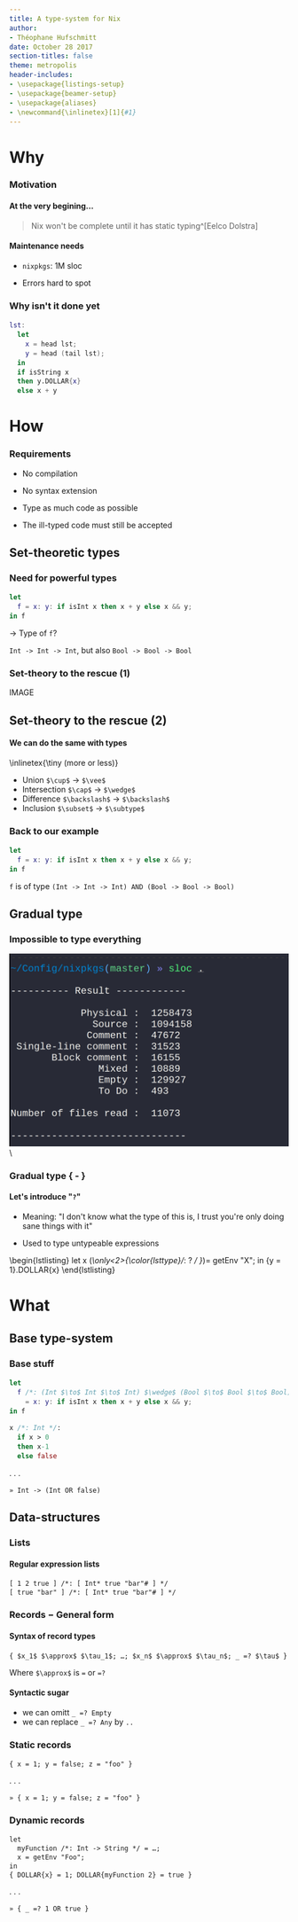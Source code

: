 ```yaml
---
title: A type-system for Nix
author:
- Théophane Hufschmitt
date: October 28 2017
section-titles: false
theme: metropolis
header-includes:
- \usepackage{listings-setup}
- \usepackage{beamer-setup}
- \usepackage{aliases}
- \newcommand{\inlinetex}[1]{#1}
---
```


# Why

### Motivation

#### At the very begining…

> Nix won't be complete until it has static typing^[Eelco Dolstra]

#### Maintenance needs

- `nixpkgs`: 1M sloc

- Errors hard to spot

### Why isn't it done yet

```nix
lst:
  let
    x = head lst;
    y = head (tail lst);
  in
  if isString x
  then y.DOLLAR{x}
  else x + y
```

# How

### Requirements

- No compilation

- No syntax extension

- Type as much code as possible

- The ill-typed code must still be accepted

## Set-theoretic types

### Need for powerful types <!-- FIXME: very bad title -->

```nix
let
  f = x: y: if isInt x then x + y else x && y;
in f
```

→ Type of `f`?

`Int -> Int -> Int`, but also `Bool -> Bool -> Bool`

### Set-theory to the rescue (1)

IMAGE

## Set-theory to the rescue (2)

#### We can do the same with types
\inlinetex{\tiny (more or less)}

- Union `$\cup$` → `$\vee$`
- Intersection `$\cap$` → `$\wedge$`
- Difference `$\backslash$` → `$\backslash$`
- Inclusion `$\subset$` → `$\subtype$`

### Back to our example

```nix
let
  f = x: y: if isInt x then x + y else x && y;
in f
```

`f` is of type `(Int -> Int -> Int) AND (Bool -> Bool -> Bool)`

## Gradual type

### Impossible to type everything

![nixpkgs loc](img/printscreen-sloc-nixpkgs.png)\ 

### Gradual type { - }

#### Let's introduce "`?`"

- Meaning: "I don't know what the type of this is, I trust you're only
  doing sane things with it"

- Used to type untypeable expressions

\begin{lstlisting}
  let x (*\only<2>{\color{lsttype}/*: ? */ }*)= getEnv "X"; in {y = 1}.DOLLAR{x}
\end{lstlisting}

# What

## Base type-system

### Base stuff

```nix
let
  f /*: (Int $\to$ Int $\to$ Int) $\wedge$ (Bool $\to$ Bool $\to$ Bool) */
    = x: y: if isInt x then x + y else x && y;
in f
```

```nix
x /*: Int */:
  if x > 0
  then x-1
  else false
```

. . .

```
» Int -> (Int OR false)
```

## Data-structures

### Lists

#### Regular expression lists

```
[ 1 2 true ] /*: [ Int* true "bar"# ] */
[ true "bar" ] /*: [ Int* true "bar"# ] */
```

### Records − General form

#### Syntax of record types

```
{ $x_1$ $\approx$ $\tau_1$; …; $x_n$ $\approx$ $\tau_n$; _ =? $\tau$ }
```

Where `$\approx$` is `=` or `=?`

#### Syntactic sugar

- we can omitt `_ =? Empty` 
- we can replace `_ =? Any` by `..`

### Static records

```
{ x = 1; y = false; z = "foo" }
```

. . .

```
» { x = 1; y = false; z = "foo" }
```

### Dynamic records

```
let
  myFunction /*: Int -> String */ = …;
  x = getEnv "Foo";
in
{ DOLLAR{x} = 1; DOLLAR{myFunction 2} = true }
```

. . .

```
» { _ =? 1 OR true }
```
